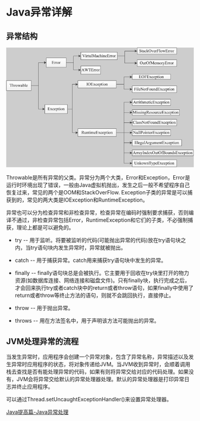 # Java异常详解

## 异常结构

![异常结构图](../../../img/java-exception.png)

Throwable是所有异常的父类。异常分为两个大类，Error和Exception，Error是运行时环境出现了错误，一般由Java虚拟机抛出，发生之后一般不希望程序自己恢复过来，常见的两个是OOM和StackOverFlow. Exception子类的异常是可以捕获到的，常见的两大类是IOException和RuntimeException。

异常也可以分为检查异常和非检查异常，检查异常在编码时强制要求捕获，否则编译不通过，非检查异常包括Error，RuntimeException和它们的子类，不必强制捕获，理论上都是可以避免的。

- try        -- 用于监听。将要被监听的代码(可能抛出异常的代码)放在try语句块之内，当try语句块内发生异常时，异常就被抛出。
- catch   -- 用于捕获异常。catch用来捕获try语句块中发生的异常。

- finally  -- finally语句块总是会被执行。它主要用于回收在try块里打开的物力资源(如数据库连接、网络连接和磁盘文件)。只有finally块，执行完成之后，才会回来执行try或者catch块中的return或者throw语句，如果finally中使用了return或者throw等终止方法的语句，则就不会跳回执行，直接停止。
- throw   -- 用于抛出异常。
- throws -- 用在方法签名中，用于声明该方法可能抛出的异常。

## JVM处理异常的流程

当发生异常时，应用程序会创建一个异常对象，包含了异常名称，异常描述以及发生异常时应用程序的状态，将对象传递给JVM。当JVM收到异常时，会顺着调用栈去查找是否有能处理异常的代码，如果有则将异常交给对应的代码处理。如果没有，JVM会将异常交给默认的异常处理器处理。默认的异常处理器是打印异常日志并终止应用程序。

可以通过Thread.setUncaughtExceptionHandler()来设置异常处理器。

[Java提高篇-Java异常处理](http://www.cnblogs.com/Qian123/p/5715402.html)

